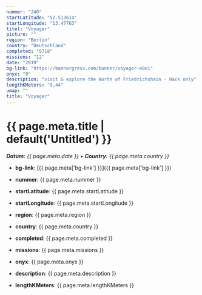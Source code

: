 ```yaml
---
nummer: "240"
startLatitude: "52.513614"
startLongitude: "13.47763"
titel: "Voyager"
picture: ""
region: "Berlin"
country: "Deutschland"
completed: "5718"
missions: "12"
date: "2019"
bg-link: "https://bannergress.com/banner/voyager-e0e1"
onyx: "0"
description: "visit & explore the North of Friedrichshain - Hack only"
lengthKMeters: "9,44"
umap: ""
title: "Voyager"
---
```

# {{ page.meta.title | default('Untitled') }}

_**Datum:** {{ page.meta.date }} • **Country:** {{ page.meta.country }}_

- **bg-link**: [{{ page.meta['bg-link'] }}]({{ page.meta['bg-link'] }})

- **nummer**: {{ page.meta.nummer }}
- **startLatitude**: {{ page.meta.startLatitude }}
- **startLongitude**: {{ page.meta.startLongitude }}
- **region**: {{ page.meta.region }}
- **country**: {{ page.meta.country }}
- **completed**: {{ page.meta.completed }}
- **missions**: {{ page.meta.missions }}
- **onyx**: {{ page.meta.onyx }}
- **description**: {{ page.meta.description }}
- **lengthKMeters**: {{ page.meta.lengthKMeters }}
